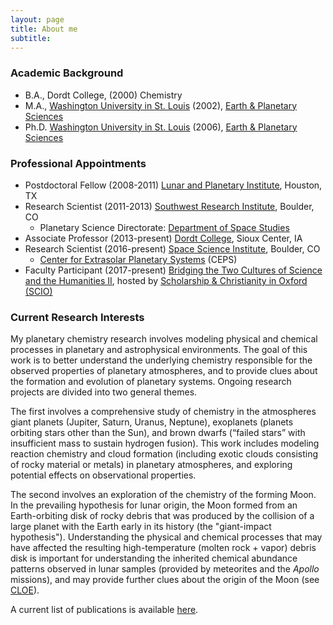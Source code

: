 ```yaml
---
layout: page
title: About me
subtitle:
---
```


### Academic Background

- B.A., Dordt College, (2000) Chemistry 
- M.A., [Washington University in St. Louis](https://wustl.edu) (2002), [Earth & Planetary Sciences](https://eps.wustl.edu)
- Ph.D. [Washington University in St. Louis](https://wustl.edu) (2006), [Earth & Planetary Sciences](https://eps.wustl.edu)

### Professional Appointments

- Postdoctoral Fellow (2008-2011) [Lunar and Planetary Institute](https://www.lpi.usra.edu), Houston, TX
- Research Scientist (2011-2013) [Southwest Research Institute](http://www.boulder.swri.edu), Boulder, CO
    - Planetary Science Directorate: [Department of Space Studies](http://www.boulder.swri.edu/doss/index.html)
- Associate Professor (2013-present) [Dordt College](http://www.dordt.edu), Sioux Center, IA
- Research Scientist (2016-present) [Space Science Institute](http://www.spacescience.org), Boulder, CO
    - [Center for Extrasolar Planetary Systems](http://www.spacescience.org/research.php#ceps) (CEPS)
- Faculty Participant (2017-present) [Bridging the Two Cultures of Science and the Humanities II](http://www.scio-uk.org/bridging-two-cultures/), hosted by [Scholarship & Christianity in Oxford (SCIO)](http://www.scio-uk.org)

### Current Research Interests

My planetary chemistry research involves modeling physical and chemical processes in planetary and astrophysical environments. The goal of this work is to better understand the underlying chemistry responsible for the observed properties of planetary atmospheres, and to provide clues about the formation and evolution of planetary systems. Ongoing research projects are divided into two general themes.

The first involves a comprehensive study of chemistry in the atmospheres giant planets (Jupiter, Saturn, Uranus, Neptune), exoplanets (planets orbiting stars other than the Sun), and brown dwarfs (“failed stars” with insufficient mass to sustain hydrogen fusion). This work includes modeling reaction chemistry and cloud formation (including exotic clouds consisting of rocky material or metals) in planetary atmospheres, and exploring potential effects on observational properties.

The second involves an exploration of the chemistry of the forming Moon. In the prevailing hypothesis for lunar origin, the Moon formed from an Earth-orbiting disk of rocky debris that was produced by the collision of a large planet with the Earth early in its history (the "giant-impact hypothesis").  Understanding the physical and chemical processes that may have affected the resulting high-temperature (molten rock + vapor) debris disk is important for understanding the inherited chemical abundance patterns observed in lunar samples (provided by meteorites and the *Apollo* missions), and may provide further clues about the origin of the Moon (see [CLOE](http://cloe.boulder.swri.edu)).

A current list of publications is available [here](https://cvisscher.github.io/publications/).
